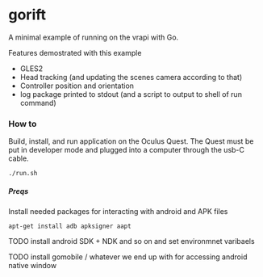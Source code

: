 # gorift

A minimal example of running on the vrapi with Go.

Features demostrated with this example
- GLES2
- Head tracking (and updating the scenes camera according to that)
- Controller position and orientation
- log package printed to stdout (and a script to output to shell of run command)

### How to

Build, install, and run application on the Oculus Quest. The Quest must be put in developer mode and plugged into a computer through the usb-C cable.
```
./run.sh
```

##### Preqs

Install needed packages for interacting with android and APK files
```
apt-get install adb apksigner aapt
```

TODO install android SDK + NDK and so on and set environmnet varibaels

TODO install gomobile / whatever we end up with for accessing android native window